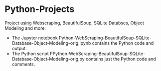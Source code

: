 # Python-Projects

Project using Webscraping, BeautifulSoup, SQLite Databses, Object Modeling and more:
* The Jupyter notebook Python-WebScraping-BeautifulSoup-SQLite-Database-Object-Modeling-orig.ipynb contains the Python code and output.
* The Python script PPython-WebScraping-BeautifulSoup-SQLite-Database-Object-Modeling-orig.py contains just the Python code and comments.

